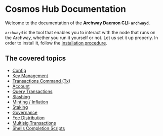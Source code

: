 # Cosmos Hub Documentation

Welcome to the documentation of the **Archway Daemon CLI: `archwayd`**.

`archwayd` is the tool that enables you to interact with the node that runs on the Archway, whether you run it yourself or not. Let us set it up properly. In order to install it, follow the [installation procedure](../README.md).

## The covered topics

- [Config](./config.md)
- [Key Management](./keys.md)
- [Transactions Command (Tx)](./tx.md)
- [Account](./account.md)
- [Query Transactions](./query.md)
- [Slashing](./slashing.md)
- [Minting / Inflation](./minting.md)
- [Staking](./staking.md)
- [Governance](./governance.md)
- [Fee Distribution](./fee-distribution.md)
- [Multisig Transactions](./multisig-tx.md)
- [Shells Completion Scripts](./shells-completion-scripts.md)
